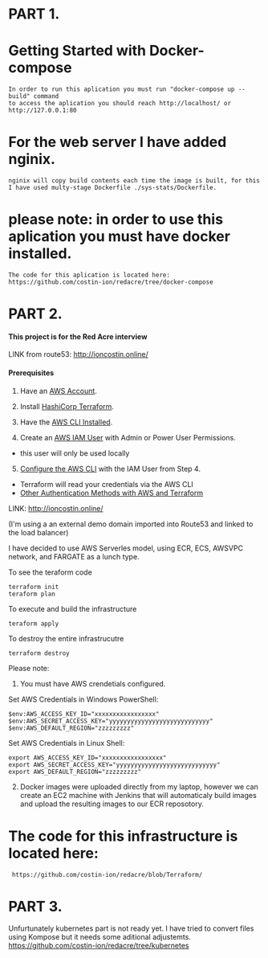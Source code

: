# PART 1. 

# Getting Started with Docker-compose
    In order to run this aplication you must run "docker-compose up --build" command
    to access the aplication you should reach http://localhost/ or http://127.0.0.1:80
# For the web server I have added nginix.
    nginix will copy build contents each time the image is built, for this I have used multy-stage Dockerfile ./sys-stats/Dockerfile.

# please note: in order to use this aplication you must have docker installed.
    The code for this aplication is located here: https://github.com/costin-ion/redacre/tree/docker-compose

# PART 2. 

#### This project is for the Red Acre interview

LINK from route53: http://ioncostin.online/

#### Prerequisites

1. Have an [AWS Account](https://aws.amazon.com/).

2. Install [HashiCorp Terraform](https://www.terraform.io/downloads).

3. Have the [AWS CLI Installed](https://docs.aws.amazon.com/cli/latest/userguide/getting-started-install.html).

4. Create an [AWS IAM User](https://docs.aws.amazon.com/IAM/latest/UserGuide/getting-started_create-admin-group.html) with Admin or Power User Permissions.
  - this user will only be used locally

5. [Configure the AWS CLI](https://docs.aws.amazon.com/cli/latest/userguide/cli-chap-configure.html) with the IAM User from Step 4.
  - Terraform will read your credentials via the AWS CLI 
  - [Other Authentication Methods with AWS and Terraform](https://registry.terraform.io/providers/hashicorp/aws/latest/docs#authentication)

LINK: http://ioncostin.online/

(I'm using a an external demo domain imported into Route53 and linked to the load balancer)

I have decided to use AWS Serverles model, using ECR, ECS, AWSVPC network, and FARGATE as a lunch type.

To see the teraform code

    terraform init
    teraform plan

To execute and build the infrastructure

    teraform apply

To destroy the entire infrastrucutre

    terraform destroy

Please note:

1. You must have AWS crendetials configured.

Set AWS Credentials in Windows PowerShell:

    $env:AWS_ACCESS_KEY_ID="xxxxxxxxxxxxxxxxx"
    $env:AWS_SECRET_ACCESS_KEY="yyyyyyyyyyyyyyyyyyyyyyyyyyyy"
    $env:AWS_DEFAULT_REGION="zzzzzzzzz"

Set AWS Credentials in Linux Shell:

    export AWS_ACCESS_KEY_ID="xxxxxxxxxxxxxxxxx"
    export AWS_SECRET_ACCESS_KEY="yyyyyyyyyyyyyyyyyyyyyyyyyyyy"
    export AWS_DEFAULT_REGION="zzzzzzzzz"

2. Docker images were uploaded directly from my laptop, 
    however we can create an EC2 machine with Jenkins that will automaticaly build images
    and upload the resulting images to our ECR reposotory.
    
# The code for this infrastructure is located here:
     https://github.com/costin-ion/redacre/blob/Terraform/
    
# PART 3. 

Unfurtunately kubernetes part is not ready yet. I have tried to convert files using Kompose but it needs some aditional adjustemts. 
    https://github.com/costin-ion/redacre/tree/kubernetes

